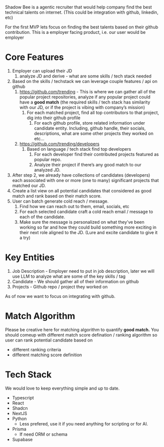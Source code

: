 Shadow Bee is a agentic recruiter that would help company find the best technical talents on internet. (This could be integration with github, linkedin, etc)

For the first MVP lets focus on finding the best talents based on their github contribution. This is a employer facing product, i.e. our user would be employer

# Core Features

1. Employer can upload their JD
    1. analyze JD and derive - what are some skills / tech stack needed
2. Based on the skills / techstack we can leverage couple features / api on github
    1. https://github.com/trending - This is where we can gather all of the popular project repositories, analyze if any popular project could have a **good match** (the required skills / tech stack has similarity with our JD, or if the project is vibing with company’s mission)
        1. For each matched project, find all top contributors to that project, dig into their github profile
            1. For each github profile, store related information under candidate entity. Including, github handle, their socials, descriptions, what are some other projects they worked on etc…
    2. https://github.com/trending/developers
        1. Based on language / tech stack find top developers
            1. For each developer find their contributed projects featured as popular repo. 
            2. Analyze their project if there’s any good match to our analyzed JD.
3. After step 2, we already have collections of candidates (developers) each associated with one or more (one to many) significant projects that matched our JD.
4. Create a list view on all potential candidates that considered as good match and rank based on their match score.
5. User can batch generate cold reach / message. 
    1. Find how we can reach out to them, email, socials, etc
    2. For each selected candidate craft a cold reach email / message to each of the candidate.
    3. Make sure the message is personalized on what they’ve been working so far and how they could build something more exciting in their next role aligned to the JD. (Lure and excite candidate to give it a try)

# Key Entities

1. Job Description - Employer need to put in job description, later we will use LLM to analyze what are some of the key skills / tag
2. Candidate - We should gather all of their information on github
3. Projects - Github repo / project they worked on

As of now we want to focus on integrating with github.

# Match Algorithm

Please be creative here for matching algorithm to quantify **good match.** You should comeup with different match score defination / ranking algorithm so user can rank potential candidate based on 

- different ranking criteria
- different matching score definition

# Tech Stack

We would love to keep everything simple and up to date. 

- Typescript
- React
- Shadcn
- NextJS
- Python
    - Less prefered, use it if you need anything for scripting or for AI.
- Prisma
    - If need ORM or schema
- Supabase